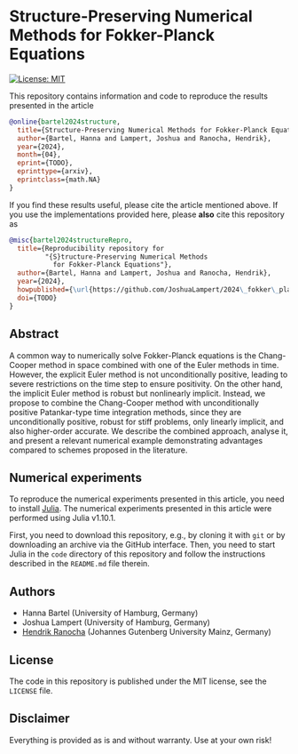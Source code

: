 # Structure-Preserving Numerical Methods for Fokker-Planck Equations

[![License: MIT](https://img.shields.io/badge/License-MIT-success.svg)](https://opensource.org/licenses/MIT)
<!-- [![DOI](https://zenodo.org/badge/DOI/TODO.svg)](https://doi.org/TODO) -->


This repository contains information and code to reproduce the results presented in the
article
```bibtex
@online{bartel2024structure,
  title={Structure-Preserving Numerical Methods for Fokker-Planck Equations},
  author={Bartel, Hanna and Lampert, Joshua and Ranocha, Hendrik},
  year={2024},
  month={04},
  eprint={TODO},
  eprinttype={arxiv},
  eprintclass={math.NA}
}
```

If you find these results useful, please cite the article mentioned above. If you
use the implementations provided here, please **also** cite this repository as
```bibtex
@misc{bartel2024structureRepro,
  title={Reproducibility repository for
         "{S}tructure-Preserving Numerical Methods
           for Fokker-Planck Equations"},
  author={Bartel, Hanna and Lampert, Joshua and Ranocha, Hendrik},
  year={2024},
  howpublished={\url{https://github.com/JoshuaLampert/2024\_fokker\_planck}},
  doi={TODO}
}
```

## Abstract

A common way to numerically solve Fokker-Planck equations is the Chang-Cooper method
in space combined with one of the Euler methods in time. However, the explicit Euler method is not
unconditionally positive, leading to severe restrictions on the time step to ensure positivity.
On the other hand, the implicit Euler method is robust but nonlinearly implicit. Instead, we
propose to combine the Chang-Cooper method with unconditionally positive Patankar-type time
integration methods, since they are unconditionally positive, robust for stiff problems,
only linearly implicit, and also higher-order accurate. We describe the combined approach,
analyse it, and present a relevant numerical example demonstrating advantages compared to schemes
proposed in the literature.


## Numerical experiments

To reproduce the numerical experiments presented in this article, you need
to install [Julia](https://julialang.org/). The numerical experiments presented
in this article were performed using Julia v1.10.1.

First, you need to download this repository, e.g., by cloning it with `git`
or by downloading an archive via the GitHub interface. Then, you need to start
Julia in the `code` directory of this repository and follow the instructions
described in the `README.md` file therein.


## Authors

- Hanna Bartel (University of Hamburg, Germany)
- Joshua Lampert (University of Hamburg, Germany)
- [Hendrik Ranocha](https://ranocha.de) (Johannes Gutenberg University Mainz, Germany)


## License

The code in this repository is published under the MIT license, see the
`LICENSE` file.


## Disclaimer

Everything is provided as is and without warranty. Use at your own risk!
